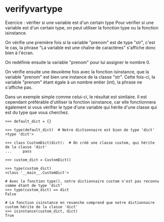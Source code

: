 # verifyvartype
Exercice : vérifier  si une  variable est d'un certain type 
Pour vérifier si une variable est d'un certain type, on peut utiliser la fonction type ou la fonction isinstance.

On vérifie une première fois si la variable "prenom" est de type "str", c'est le cas, la phrase "La variable est une chaîne de caractères" s'affiche donc bien à l'écran.

On redéfinie ensuite la variable "prenom" pour lui assigner le nombre 0.

On vérifie ensuite une deuxième fois avec la fonction isinstance, que la variable "prenom" est bien une instance de la classe "str". Cette fois-ci, la variable "prenom" étant égale à un nombre entier (int), la phrase ne s'affiche pas.

Dans un exemple simple comme celui-ci, le résultat est similaire. Il est cependant préférable d'utiliser la fonction isinstance, car elle fonctionnera également si vous vérifier le type d'une variable qui hérite d'une classe qui est du type que vous cherchez.

    >>> default_dict = {}
     
    >>> type(default_dict)  # Notre dictionnaire est bien de type 'dict'
    <type 'dict'>
     
    >>> class CustomDict(dict):  # On créé une classe custom, qui hérite de la classe 'dict'
    ...     pass
     
    >>> custom_dict = CustomDict()
     
    >>> type(custom_dict)
    <class '__main__.CustomDict'>
     
    # Avec la fonction type(), notre dictionnaire custom n'est pas reconnu comme étant de type 'dict'
    >>> type(custom_dict) == dict
    False                     
     
    # La fonction isinstance en revanche comprend que notre dictionnaire custom hérite de la classe 'dict'
    >>> isinstance(custom_dict, dict)
    True                      
